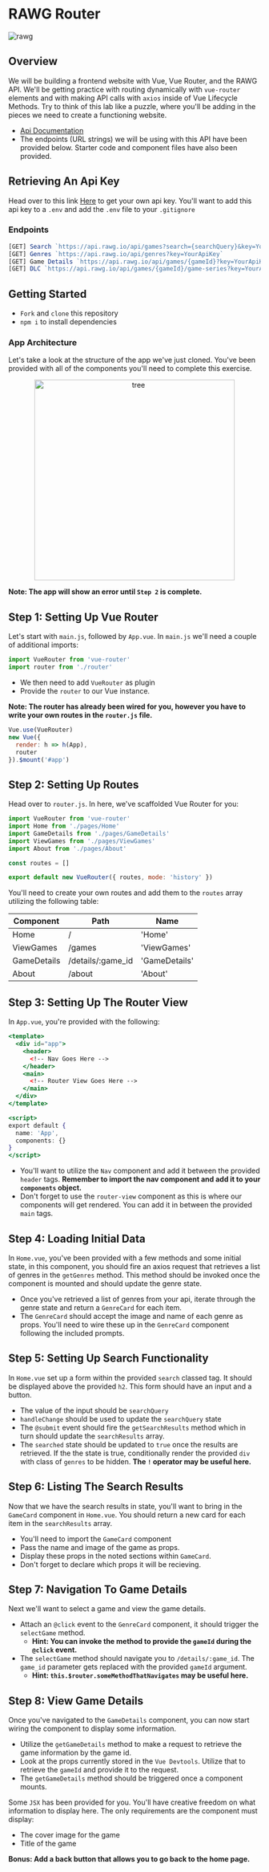 # RAWG Router

<div>
  <img alt="rawg" src="https://i0.wp.com/operationrainfall.com/wp-content/uploads/2019/06/RAWG-Featured.jpg?fit=1920%2C1080&ssl=1" />
</div>

## Overview

We will be building a frontend website with Vue, Vue Router, and the RAWG API. We'll be getting practice with routing dynamically with `vue-router` elements and with making API calls with `axios` inside of Vue Lifecycle Methods. Try to think of this lab like a puzzle, where you'll be adding in the pieces we need to create a functioning website.

- [Api Documentation](https://api.rawg.io/docs/)
- The endpoints (URL strings) we will be using with this API have been provided below. Starter code and component files have also been provided.

## Retrieving An Api Key

Head over to this link [Here](https://rawg.io/apidocs) to get your own api key. You'll want to add this api key to a `.env` and add the `.env` file to your `.gitignore`

### Endpoints

```js
[GET] Search `https://api.rawg.io/api/games?search={searchQuery}&key=YourApiKey`
[GET] Genres `https://api.rawg.io/api/genres?key=YourApiKey`
[GET] Game Details `https://api.rawg.io/api/games/{gameId}?key=YourApiKey`
[GET] DLC `https://api.rawg.io/api/games/{gameId}/game-series?key=YourApiKey` (Bonus)
```

## Getting Started

- `Fork` and `clone` this repository
- `npm i` to install dependencies

### App Architecture

Let's take a look at the structure of the app we've just cloned. You've been provided with all of the components you'll need to complete this exercise.

<p align="center" >
  <img height="400" alt="tree" src="https://sei-r.s3.amazonaws.com/u4_lab_vue_rawg_router/folders.png" />
</p>

**Note: The app will show an error until `Step 2` is complete.**

## Step 1: Setting Up Vue Router

Let's start with `main.js`, followed by `App.vue`. In `main.js` we'll need a couple of additional imports:

```js
import VueRouter from 'vue-router'
import router from './router'
```

- We then need to add `VueRouter` as plugin
- Provide the `router` to our Vue instance.

**Note: The router has already been wired for you, however you have to write your own routes in the `router.js` file.**

```js
Vue.use(VueRouter)
new Vue({
  render: h => h(App),
  router
}).$mount('#app')
```

## Step 2: Setting Up Routes

Head over to `router.js`. In here, we've scaffolded Vue Router for you:

```js
import VueRouter from 'vue-router'
import Home from './pages/Home'
import GameDetails from './pages/GameDetails'
import ViewGames from './pages/ViewGames'
import About from './pages/About'

const routes = []

export default new VueRouter({ routes, mode: 'history' })
```

You'll need to create your own routes and add them to the `routes` array utilizing the following table:

| Component   | Path              | Name          |
| ----------- | ----------------- | ------------- |
| Home        | /                 | 'Home'        |
| ViewGames   | /games            | 'ViewGames'   |
| GameDetails | /details/:game_id | 'GameDetails' |
| About       | /about            | 'About'       |

## Step 3: Setting Up The Router View

In `App.vue`, you're provided with the following:

```jsx
<template>
  <div id="app">
    <header>
      <!-- Nav Goes Here -->
    </header>
    <main>
      <!-- Router View Goes Here -->
    </main>
  </div>
</template>

<script>
export default {
  name: 'App',
  components: {}
}
</script>
```

- You'll want to utilize the `Nav` component and add it between the provided `header` tags. **Remember to import the nav component and add it to your `components` object.**
- Don't forget to use the `router-view` component as this is where our components will get rendered. You can add it in between the provided `main` tags.

## Step 4: Loading Initial Data

In `Home.vue`, you've been provided with a few methods and some initial state, in this component, you should fire an axios request that retrieves a list of genres in the `getGenres` method. This method should be invoked once the component is mounted and should update the genre state.

- Once you've retrieved a list of genres from your api, iterate through the genre state and return a `GenreCard` for each item.
- The `GenreCard` should accept the image and name of each genre as props. You'll need to wire these up in the `GenreCard` component following the included prompts.

## Step 5: Setting Up Search Functionality

In `Home.vue` set up a form within the provided `search` classed tag. It should be displayed above the provided `h2`. This form should have an input and a button.

- The value of the input should be `searchQuery`
- `handleChange` should be used to update the `searchQuery` state
- The `@submit` event should fire the `getSearchResults` method which in turn should update the `searchResults` array.
- The `searched` state should be updated to `true` once the results are retrieved. If the the state is true, conditionally render the provided `div` with class of `genres` to be hidden. **The `!` operator may be useful here.**

## Step 6: Listing The Search Results

Now that we have the search results in state, you'll want to bring in the `GameCard` component in `Home.vue`. You should return a new card for each item in the `searchResults` array.

- You'll need to import the `GameCard` component
- Pass the name and image of the game as props.
- Display these props in the noted sections within `GameCard`.
- Don't forget to declare which props it will be recieving.

## Step 7: Navigation To Game Details

Next we'll want to select a game and view the game details.

- Attach an `@click` event to the `GenreCard` component, it should trigger the `selectGame` method.
  - **Hint: You can invoke the method to provide the `gameId` during the `@click` event.**
- The `selectGame` method should navigate you to `/details/:game_id`. The `game_id` parameter gets replaced with the provided `gameId` argument.
  - **Hint: `this.$router.someMethodThatNavigates` may be useful here.**

## Step 8: View Game Details

Once you've navigated to the `GameDetails` component, you can now start wiring the component to display some information.

- Utilize the `getGameDetails` method to make a request to retrieve the game information by the game id.
- Look at the props currently stored in the `Vue Devtools`. Utilize that to retrieve the `gameId` and provide it to the request.
- The `getGameDetails` method should be triggered once a component mounts.

Some `JSX` has been provided for you. You'll have creative freedom on what information to display here. The only requirements are the component must display:

- The cover image for the game
- Title of the game

**Bonus: Add a back button that allows you to go back to the home page.**
